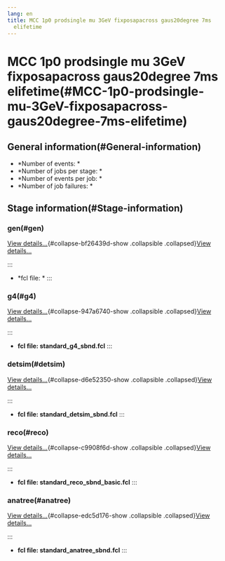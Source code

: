 ```yaml
---
lang: en
title: MCC 1p0 prodsingle mu 3GeV fixposapacross gaus20degree 7ms
  elifetime
---
```




MCC 1p0 prodsingle mu 3GeV fixposapacross gaus20degree 7ms elifetime(#MCC-1p0-prodsingle-mu-3GeV-fixposapacross-gaus20degree-7ms-elifetime)
============================================================================================================================================================



General information(#General-information) 
----------------------------------------------------------

-   \*Number of events: \*
-   \*Number of jobs per stage: \*
-   \*Number of events per job: \*
-   \*Number of job failures: \*



Stage information(#Stage-information) 
------------------------------------------------------



### gen(#gen) 

[View details\...](#){#collapse-bf26439d-show .collapsible
.collapsed}[View details\...](#)

::: 
-   \*fcl file: \*
:::



### g4(#g4) 

[View details\...](#){#collapse-947a6740-show .collapsible
.collapsed}[View details\...](#)

::: 
-   **fcl file: standard\_g4\_sbnd.fcl**
:::



### detsim(#detsim) 

[View details\...](#){#collapse-d6e52350-show .collapsible
.collapsed}[View details\...](#)

::: 
-   **fcl file: standard\_detsim\_sbnd.fcl**
:::



### reco(#reco) 

[View details\...](#){#collapse-c9908f6d-show .collapsible
.collapsed}[View details\...](#)

::: 
-   **fcl file: standard\_reco\_sbnd\_basic.fcl**
:::



### anatree(#anatree) 

[View details\...](#){#collapse-edc5d176-show .collapsible
.collapsed}[View details\...](#)

::: 
-   **fcl file: standard\_anatree\_sbnd.fcl**
:::
